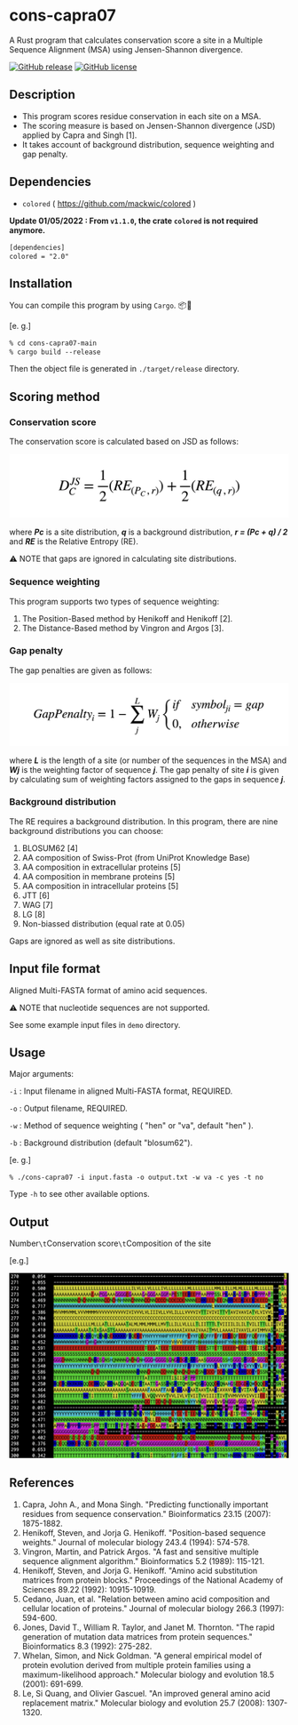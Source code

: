 # cons-capra07 
A Rust program that calculates conservation score a site in a Multiple Sequence Alignment (MSA) using Jensen-Shannon divergence. 

[![GitHub release](https://img.shields.io/badge/release-v1.1.0-brightgreen)](https://github.com/shin-kinos/cons-capra07/files/8598335/cons-capra07.zip) [![GitHub license](https://img.shields.io/badge/LICENSE-MIT-blue)](https://github.com/shin-kinos/cons-capra07/blob/main/LICENSE) 

## Description 
* This program scores residue conservation in each site on a MSA. 
* The scoring measure is based on Jensen-Shannon divergence (JSD) applied by Capra and Singh [1]. 
* It takes account of background distribution, sequence weighting and gap penalty. 

## Dependencies 

* `colored` ( https://github.com/mackwic/colored ) 

**Update 01/05/2022 : From `v1.1.0`, the crate `colored` is not required anymore.**

``` 
[dependencies]
colored = "2.0"
``` 


## Installation 

You can compile this program by using `Cargo`. 📦🦀

[e. g.] 

``` 
% cd cons-capra07-main
% cargo build --release
``` 
Then the object file is generated in `./target/release` directory. 

## Scoring method 

### Conservation score 

The conservation score is calculated based on JSD as follows: 

![readme image 1](./image/conservation_jsd.png)

where ***Pc*** is a site distribution, ***q*** is a background distribution, ***r = (Pc + q) / 2*** and ***RE*** is the Relative Entropy (RE). 

⚠️ NOTE that gaps are ignored in calculating site distributions.

### Sequence weighting 
This program supports two types of sequence weighting: 

1. The Position-Based method by Henikoff and Henikoff [2].
2. The Distance-Based method by Vingron and Argos [3]. 

### Gap penalty 
The gap penalties are given as follows:

![readme image 2](./image/gap_penalty.png)

where ***L*** is the length of a site (or number of the sequences in the MSA) and ***Wj*** is the weighting factor of sequence ***j***. The gap penalty of site ***i*** is given by calculating sum of weighting factors assigned to the gaps in sequence ***j***. 

### Background distribution 

The RE requires a background distribution. In this program, there are nine background distributions you can choose: 

1. BLOSUM62 [4] 
2. AA composition of Swiss-Prot (from UniProt Knowledge Base) 
3. AA composition in extracellular proteins [5]
4. AA composition in membrane proteins [5]
5. AA composition in intracellular proteins [5] 
6. JTT [6] 
7. WAG [7] 
8. LG [8] 
9. Non-biassed distribution (equal rate at 0.05)  

Gaps are ignored as well as site distributions.  

## Input file format
Aligned Multi-FASTA format of amino acid sequences. 

⚠️ NOTE that nucleotide sequences are not supported. 

See some example input files in `demo` directory. 

## Usage
Major arguments:

`-i` : Input filename in aligned Multi-FASTA format, REQUIRED.

`-o` : Output filename, REQUIRED.

`-w` : Method of sequence weighting ( "hen" or "va", default "hen" ).

`-b` : Background distribution (default "blosum62").

[e. g.]

```
% ./cons-capra07 -i input.fasta -o output.txt -w va -c yes -t no
```
Type `-h` to see other available options.

## Output

Number`\t`Conservation score`\t`Composition of the site

[e.g.] 

![readme image 3](./image/result.png)

## References 
1. Capra, John A., and Mona Singh. "Predicting functionally important residues from sequence conservation." Bioinformatics 23.15 (2007): 1875-1882.
2. Henikoff, Steven, and Jorja G. Henikoff. "Position-based sequence weights." Journal of molecular biology 243.4 (1994): 574-578. 
3. Vingron, Martin, and Patrick Argos. "A fast and sensitive multiple sequence alignment algorithm." Bioinformatics 5.2 (1989): 115-121. 
4. Henikoff, Steven, and Jorja G. Henikoff. "Amino acid substitution matrices from protein blocks." Proceedings of the National Academy of Sciences 89.22 (1992): 10915-10919. 
5. Cedano, Juan, et al. "Relation between amino acid composition and cellular location of proteins." Journal of molecular biology 266.3 (1997): 594-600. 
6. Jones, David T., William R. Taylor, and Janet M. Thornton. "The rapid generation of mutation data matrices from protein sequences." Bioinformatics 8.3 (1992): 275-282. 
7. Whelan, Simon, and Nick Goldman. "A general empirical model of protein evolution derived from multiple protein families using a maximum-likelihood approach." Molecular biology and evolution 18.5 (2001): 691-699. 
8. Le, Si Quang, and Olivier Gascuel. "An improved general amino acid replacement matrix." Molecular biology and evolution 25.7 (2008): 1307-1320. 
